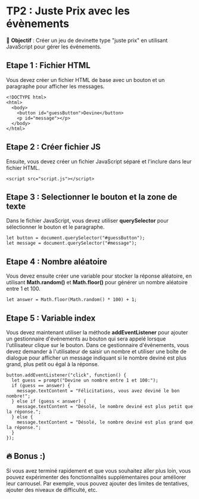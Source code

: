 # TP2 : Juste Prix avec les évènements

🎯 **Objectif** : Créer un jeu de devinette type "juste prix" en utilisant JavaScript pour gérer les événements.

## Etape 1 : Fichier HTML

Vous devez créer un fichier HTML de base avec un bouton et un paragraphe pour afficher les messages.

```
<!DOCTYPE html>
<html>
  <body>
    <button id="guessButton">Devine</button>
    <p id="message"></p>
  </body>
</html>
```

## Etape 2 : Créer fichier JS 

Ensuite, vous devez créer un fichier JavaScript séparé et l'inclure dans leur fichier HTML.

```
<script src="script.js"></script>
```

## Etape 3 : Selectionner le bouton et la zone de texte

Dans le fichier JavaScript, vous devez utiliser **querySelector** pour sélectionner le bouton et le paragraphe.

```
let button = document.querySelector("#guessButton");
let message = document.querySelector("#message");
```

## Etape 4 : Nombre aléatoire

Vous devez ensuite créer une variable pour stocker la réponse aléatoire, en utilisant **Math.random()** et **Math.floor()** pour générer un nombre aléatoire entre 1 et 100.

```
let answer = Math.floor(Math.random() * 100) + 1;
```

## Etape 5 : Variable index

Vous devez maintenant utiliser la méthode **addEventListener** pour ajouter un gestionnaire d'événements au bouton qui sera appelé lorsque l'utilisateur clique sur le bouton. Dans ce gestionnaire d'événements, vous devez demander à l'utilisateur de saisir un nombre et utiliser une boîte de dialogue pour afficher un message indiquant si le nombre deviné est plus grand, plus petit ou égal à la réponse.

```
button.addEventListener("click", function() {
  let guess = prompt("Devine un nombre entre 1 et 100:");
  if (guess == answer) {
    message.textContent = "Félicitations, vous avez deviné le bon nombre!";
  } else if (guess < answer) {
    message.textContent = "Désolé, le nombre deviné est plus petit que la réponse.";
  } else {
    message.textContent = "Désolé, le nombre deviné est plus grand que la réponse.";
  }
});
```

## 🔥 Bonus :)

Si vous avez terminé rapidement et que vous souhaitez aller plus loin, vous pouvez expérimenter des fonctionnalités supplémentaires pour améliorer leur carrousel. Par exemple, vous pouvez ajouter des limites de tentatives, ajouter des niveaux de difficulté, etc.